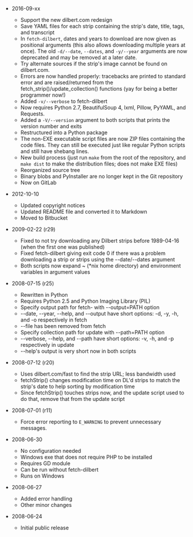 * 2016-09-xx
    * Support the new dilbert.com redesign
    * Save YAML files for each strip containing the strip's date, title, tags,
      and transcript
    * In `fetch-dilbert`, dates and years to download are now given as
      positional arguments (this also allows downloading multiple years at
      once).  The old `-d/--date`, `--dates`, and `-y/--year` arguments are
      now deprecated and may be removed at a later date.
    * Try alternate sources if the strip's image cannot be found on dilbert.com.
    * Errors are now handled properly:  tracebacks are printed to standard
      error and are raised/returned from the fetch_strip()/update_collection()
      functions (yay for being a better programmer now!)
    * Added `-v/--verbose` to fetch-dilbert
    * Now requires Python 2.7, BeautifulSoup 4, lxml, Pillow, PyYAML, and
      Requests.
    * Added a `-V/--version` argument to both scripts that prints the version
      number and exits
    * Restructured into a Python package
    * The non-EXE executable script files are now ZIP files containing the
      code files.  They can still be executed just like regular Python scripts
      and still have shebang lines.
    * New build process (just run `make` from the root of the repository,
      and `make dist` to make the distribution files; does not make EXE files)
    * Reorganized source tree
    * Binary blobs and PyInstaller are no longer kept in the Git repository
    * Now on GitLab

* 2012-10-10
    * Updated copyright notices
    * Updated README file and converted it to Markdown
    * Moved to Bitbucket

* 2009-02-22 (r29)
    * Fixed to not try downloading any Dilbert strips before 1989-04-16 (when
      the first one was published)
    * Fixed fetch-dilbert giving exit code 0 if there was a problem downloading
      a strip or strips using the --date/--dates argument
    * Both scripts now expand ~ (\*nix home directory) and environment variables
      in argument values

* 2008-07-15 (r25)
    * Rewritten in Python
    * Requires Python 2.5 and Python Imaging Library (PIL)
    * Specify output path for fetch- with --output=PATH option
    * --date, --year, --help, and --output have short options:  -d, -y, -h, and
      -o respectively in fetch
    * --file has been removed from fetch 
    * Specify collection path for update with --path=PATH option
    * --verbose, --help, and --path have short options:  -v, -h, and -p
      respectively in update
    * --help's output is very short now in both scripts

* 2008-07-12 (r20)
    * Uses dilbert.com/fast to find the strip URL; less bandwidth used
    * fetchStrip() changes modification time on DL'd strips to match the strip's
      date to help sorting by modification time
    * Since fetchStrip() touches strips now, and the update script used to do
      that, remove that from the update script 

* 2008-07-01 (r11)
    * Force error reporting to `E_WARNING` to prevent unnecessary messages. 

* 2008-06-30
    * No configuration needed
    * Windows exe that does not require PHP to be installed
    * Requires GD module
    * Can be run without fetch-dilbert
    * Runs on Windows 

* 2008-06-27
    * Added error handling
    * Other minor changes 

* 2008-06-24
    * Initial public release 
